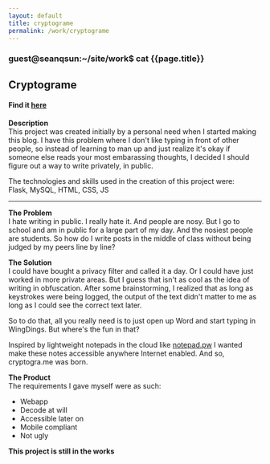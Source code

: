 ```yaml
---
layout: default
title: cryptograme
permalink: /work/cryptograme
---
```


### guest@seanqsun:~/site/work$ cat {{page.title}} 

## Cryptograme

#### Find it <a class="link1" href="http://cryptogra.me">here</a>

**Description**  
This project was created initially by a personal need when I started making this blog. I have this problem where I don't like typing in front of other people, so instead of learning to man up and just realize it's okay if someone else reads your most embarassing thoughts, I decided I should figure out a way to write privately, in public.

The technologies and skills used in the creation of this project were:  
Flask, MySQL, HTML, CSS, JS

<hr>

**The Problem**  
I hate writing in public. I really hate it. And people are nosy.
But I go to school and am in public for a large part of my day. And the nosiest people are students. So how do I write posts in the middle of class without being judged by my peers line by line?

**The Solution**  
I could have bought a privacy filter and called it a day. Or I could have just worked in more private areas. But I guess that isn't as cool as the idea of writing in obfuscation. After some brainstorming, I realized that as long as keystrokes were being logged, the output of the text didn't matter to me as long as I could see the correct text later.  

So to do that, all you really need is to just open up Word and start typing in WingDings. But where's the fun in that?

Inspired by lightweight notepads in the cloud like <a class="link1" href="http://notepad.pw">notepad.pw</a> I wanted make these notes accessible anywhere Internet enabled. And so, cryptogra.me was born. 

**The Product**  
The requirements I gave myself were as such:  
* Webapp  
* Decode at will  
* Accessible later on  
* Mobile compliant  
* Not ugly 

**This project is still in the works**
